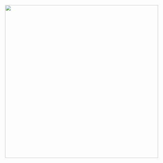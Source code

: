 
<img src="https://github.com/sandartchip/TIL/assets/15938354/6a2e3012-7789-4791-965d-a7a7d4b1b721" width="500px"/>
